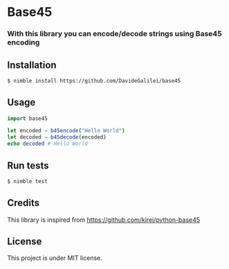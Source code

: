 # Base45

### With this library you can encode/decode strings using Base45 encoding

## Installation
```bash
$ nimble install https://github.com/DavideGalilei/base45
```

## Usage
```nim
import base45

let encoded = b45encode("Hello World")
let decoded = b45decode(encoded)
echo decoded # Hello World
```

## Run tests
```bash
$ nimble test
```

## Credits
This library is inspired from https://github.com/kirei/python-base45

## License
This project is under MIT license.
